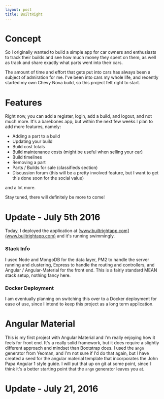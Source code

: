 ```yaml
---
layout: post
title: BuiltRight
---
```


# Concept

So I originally wanted to build a simple app for car owners and enthusiasts to track their builds and see how much money they spent on them, as well as track and share exactly what parts went into their cars. 

The amount of time and effort that gets put into cars has always been a subject of admiration for me. I've been into cars my whole life, and recently started my own Chevy Nova build, so this project felt right to start.

# Features

Right now, you can add a register, login, add a build, and logout, and not much more. 
It's a barebones app, but within the next few weeks I plan to add more features, namely: 

* Adding a part to a build 
* Updating your build
* Build cost totals
* Build maintenance costs (might be useful when selling your car) 
* Build timelines 
* Removing a part 
* Parts / Builds for sale (classifieds section)
* Discussion forum (this will be a pretty involved feature, but I want to get this done soon for the social value)

and a lot more. 

Stay tuned, there will definitely be more to come! 

# Update - July 5th 2016 

Today, I deployed the application at [www.builtrightapp.com](www.builtrightapp.com) and it's running swimmingly. 

### Stack Info 

I used Node and MongoDB for the data layer, PM2 to handle the server running and clustering, Express to handle the routing and controllers, and Angular / Angular-Material for the front end. This is a fairly standard MEAN stack setup, nothing fancy here. 

### Docker Deployment

I am eventually planning on switching this over to a Docker deployment for ease of use, since I intend to keep this project as a long term application. 


# Angular Material

This is my first project with Angular Material and I'm really enjoying how it feels for front end. It's a really solid framework, but it does require a slightly different approach and mindset than Bootstrap does. 
I used the `angm` generator from Yeoman, and I'm not sure if I'd do that again, but I have created a seed for the angular material template that incorporates the John Papa Angular 1 style guide. I will put that up on git at some point, since I think it's a better starting point that the `angm` generator leaves you at. 


# Update - July 21, 2016